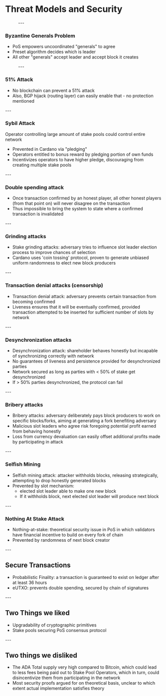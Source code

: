<!-- .slide: data-background-color="#8D3AED" -->

# Threat Models and Security

<widget-text style="padding: 0 3em 0 3em">
---

### Byzantine Generals Problem
- PoS empowers uncoordinated "generals" to agree
- Preset algorithm decides which is leader
- All other "generals" accept leader and accept block it creates

<widget-text style="padding: 0 3em 0 3em">
---

### 51% Attack
- No blockchain can prevent a 51% attack
- Also, BGP hijack (routing layer) can easily enable that - no protection mentioned

<widget-text style="...">
---

### Sybil Attack
Operator controlling large amount of stake pools could control entire network

- Prevented in Cardano via "pledging" 
- Operators entitled to bonus reward by pledging portion of own funds 
- Incentivizes operators to have higher pledge, discouraging from creating multiple stake pools

<widget-text style="...">
---

### Double spending attack
 - Once transaction confirmed by an honest player, all other honest players (from that point on) will never disagree on the
   transaction
 - Thus impossible to bring the system to state where a confirmed transaction is invalidated

<widget-text style="...">
---

### Grinding attacks
- Stake grinding attacks: adversary tries to influence slot leader election process to improve chances of selection
- Cardano uses 'coin tossing' protocol, proven to generate unbiased uniform randomness to elect new block producers

<widget-text style="...">
---

### Transaction denial attacks (censorship)
- Transaction denial attack: adversary prevents certain transaction from becoming confirmed
- Liveness ensures that it will be eventually confirmed, provided transaction attempted to be inserted for sufficient number of slots by network

<widget-text style="...">
---

### Desynchronization attacks
- Desynchronization attack: shareholder behaves honestly but incapable of synchronizing correctly with network 
- No guarantees of liveness and persistence provided for desynchronized parties
- Network secured as long as parties with < 50% of stake get desynchronized 
- If > 50% parties desynchronized, the protocol can fail

<widget-text style="...">
---

### Bribery attacks
- Bribery attacks: adversary deliberately pays block producers to work on specific blocks/forks, aiming at 
generating a fork benefiting adversary 
- Malicious slot leaders who agree risk foregoing potential profit earned from behaving honestly 
- Loss from currency devaluation can easily offset additional profits made by participating in attack

<widget-text style="...">
---

### Selfish Mining
- Selfish mining attack: attacker withholds blocks, releasing strategically, attempting to drop honestly 
  generated blocks 
- Prevented by slot mechanism: 
  - elected slot leader able to make one new block
  - If it withholds block, next elected slot leader will produce next block

<widget-text style="...">
---

### Nothing At Stake Attack
- Nothing-at-stake: theoretical security issue in PoS in which validators have financial incentive to build on every 
  fork of chain
- Prevented by randomness of next block creator

<widget-text style="...">
---

<!-- .slide: data-background-color="#8D3AED" -->

## Secure Transactions
- Probabilistic Finality: a transaction is guaranteed to exist on ledger after at least 36 hours 
- eUTXO: prevents double spending, secured by chain of signatures

<widget-text style="...">
---

## Two Things we liked
- Upgradability of cryptographic primitives
- Stake pools securing PoS consensus protocol

<widget-text style="...">
---

## Two things we disliked
- The ADA Total supply very high compared to Bitcoin, which could lead to less fees being paid out to Stake Pool 
  Operators, which in turn, could disincentivize them from participating in the network
- Most security proofs argued for on theoretical basis, unclear to which extent actual implementation satisfies theory
